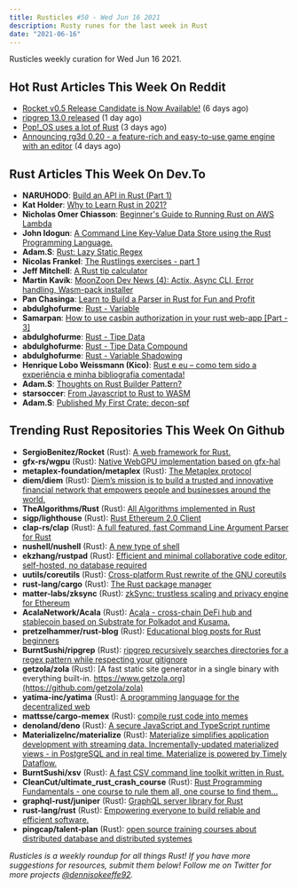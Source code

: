 ```yaml
---
title: Rusticles #50 - Wed Jun 16 2021
description: Rusty runes for the last week in Rust
date: "2021-06-16"
---
```


Rusticles weekly curation for Wed Jun 16 2021.

## Hot Rust Articles This Week On Reddit

- [Rocket v0.5 Release Candidate is Now Available!](https://www.reddit.com/r/rust/comments/nw0poz/rocket_v05_release_candidate_is_now_available/) (6 days ago)
- [ripgrep 13.0 released](https://www.reddit.com/r/rust/comments/nzujak/ripgrep_130_released/) (1 day ago)
- [Pop!_OS uses a lot of Rust](https://www.reddit.com/r/rust/comments/nyd1qw/pop_os_uses_a_lot_of_rust/) (3 days ago)
- [Announcing rg3d 0.20 - a feature-rich and easy-to-use game engine with an editor](https://www.reddit.com/r/rust/comments/nxlz5d/announcing_rg3d_020_a_featurerich_and_easytouse/) (4 days ago)

## Rust Articles This Week On Dev.To

- **NARUHODO**: [Build an API in Rust (Part 1)](https://dev.to/naruhodo/build-an-api-in-rust-part-1-5c43)
- **Kat Holder**: [Why to Learn Rust in 2021?](https://dev.to/katholder/pros-and-cons-of-rust-language-313i)
- **Nicholas Omer Chiasson**: [Beginner's Guide to Running Rust on AWS Lambda](https://dev.to/nicholaschiasson/beginner-s-guide-to-running-rust-on-aws-lambda-277n)
- **John Idogun**: [A Command Line Key-Value Data Store using the Rust Programming Language.](https://dev.to/sirneij/a-command-line-key-value-data-store-using-the-rust-programming-language-33b6)
- **Adam.S**: [Rust: Lazy Static Regex](https://dev.to/basman/rust-lazy-static-regex-3klc)
- **Nicolas Frankel**: [The Rustlings exercises - part 1](https://dev.to/nfrankel/the-rustlings-exercises-part-1-595g)
- **Jeff Mitchell**: [A Rust tip calculator](https://dev.to/sentinel1909/a-rust-tip-calculator-4p5m)
- **Martin Kavík**: [MoonZoon Dev News (4): Actix, Async CLI, Error handling, Wasm-pack installer](https://dev.to/martinkavik/moonzoon-dev-news-4-actix-async-cli-error-handling-wasm-pack-installer-57cp)
- **Pan Chasinga**: [Learn to Build a Parser in Rust for Fun and Profit](https://dev.to/pancy/learn-to-build-a-parser-in-rust-for-fun-and-profit-2id5)
- **abdulghofurme**: [Rust - Variable](https://dev.to/abdulghofurme/rust-variable-242k)
- **Samarpan**: [How to use casbin authorization in your rust web-app [Part - 3]](https://dev.to/smrpn/how-to-use-casbin-authorization-in-your-rust-web-app-part-3-4g2f)
- **abdulghofurme**: [Rust - Tipe Data](https://dev.to/abdulghofurme/rust-tipe-data-bbl)
- **abdulghofurme**: [Rust - Tipe Data Compound](https://dev.to/abdulghofurme/rust-tipe-data-compound-5c01)
- **abdulghofurme**: [Rust - Variable Shadowing](https://dev.to/abdulghofurme/rust-variable-shadowing-2lpj)
- **Henrique Lobo Weissmann (Kico)**: [Rust e eu – como tem sido a experiência e minha bibliografia comentada!](https://dev.to/loboweissmann/rust-e-eu-como-tem-sido-a-experiencia-e-minha-bibliografia-comentada-4f77)
- **Adam.S**: [Thoughts on Rust Builder Pattern?](https://dev.to/basman/thoughts-on-rust-builder-pattern-54c5)
- **starsoccer**: [From Javascript to Rust to WASM](https://dev.to/starsoccer/from-javascript-to-rust-to-wasm-8ci)
- **Adam.S**: [Published My First Crate: decon-spf](https://dev.to/basman/published-my-first-crate-decon-spf-5ehj)

## Trending Rust Repositories This Week On Github

- **SergioBenitez/Rocket** (Rust): [A web framework for Rust.](https://github.com/SergioBenitez/Rocket)
- **gfx-rs/wgpu** (Rust): [Native WebGPU implementation based on gfx-hal](https://github.com/gfx-rs/wgpu)
- **metaplex-foundation/metaplex** (Rust): [The Metaplex protocol](https://github.com/metaplex-foundation/metaplex)
- **diem/diem** (Rust): [Diem’s mission is to build a trusted and innovative financial network that empowers people and businesses around the world.](https://github.com/diem/diem)
- **TheAlgorithms/Rust** (Rust): [All Algorithms implemented in Rust](https://github.com/TheAlgorithms/Rust)
- **sigp/lighthouse** (Rust): [Rust Ethereum 2.0 Client](https://github.com/sigp/lighthouse)
- **clap-rs/clap** (Rust): [A full featured, fast Command Line Argument Parser for Rust](https://github.com/clap-rs/clap)
- **nushell/nushell** (Rust): [A new type of shell](https://github.com/nushell/nushell)
- **ekzhang/rustpad** (Rust): [Efficient and minimal collaborative code editor, self-hosted, no database required](https://github.com/ekzhang/rustpad)
- **uutils/coreutils** (Rust): [Cross-platform Rust rewrite of the GNU coreutils](https://github.com/uutils/coreutils)
- **rust-lang/cargo** (Rust): [The Rust package manager](https://github.com/rust-lang/cargo)
- **matter-labs/zksync** (Rust): [zkSync: trustless scaling and privacy engine for Ethereum](https://github.com/matter-labs/zksync)
- **AcalaNetwork/Acala** (Rust): [Acala - cross-chain DeFi hub and stablecoin based on Substrate for Polkadot and Kusama.](https://github.com/AcalaNetwork/Acala)
- **pretzelhammer/rust-blog** (Rust): [Educational blog posts for Rust beginners](https://github.com/pretzelhammer/rust-blog)
- **BurntSushi/ripgrep** (Rust): [ripgrep recursively searches directories for a regex pattern while respecting your gitignore](https://github.com/BurntSushi/ripgrep)
- **getzola/zola** (Rust): [A fast static site generator in a single binary with everything built-in. https://www.getzola.org](https://github.com/getzola/zola)
- **yatima-inc/yatima** (Rust): [A programming language for the decentralized web](https://github.com/yatima-inc/yatima)
- **mattsse/cargo-memex** (Rust): [compile rust code into memes](https://github.com/mattsse/cargo-memex)
- **denoland/deno** (Rust): [A secure JavaScript and TypeScript runtime](https://github.com/denoland/deno)
- **MaterializeInc/materialize** (Rust): [Materialize simplifies application development with streaming data. Incrementally-updated materialized views - in PostgreSQL and in real time. Materialize is powered by Timely Dataflow.](https://github.com/MaterializeInc/materialize)
- **BurntSushi/xsv** (Rust): [A fast CSV command line toolkit written in Rust.](https://github.com/BurntSushi/xsv)
- **CleanCut/ultimate_rust_crash_course** (Rust): [Rust Programming Fundamentals - one course to rule them all, one course to find them...](https://github.com/CleanCut/ultimate_rust_crash_course)
- **graphql-rust/juniper** (Rust): [GraphQL server library for Rust](https://github.com/graphql-rust/juniper)
- **rust-lang/rust** (Rust): [Empowering everyone to build reliable and efficient software.](https://github.com/rust-lang/rust)
- **pingcap/talent-plan** (Rust): [open source training courses about distributed database and distributed systemes](https://github.com/pingcap/talent-plan)

_Rusticles is a weekly roundup for all things Rust! If you have more suggestions for resources, submit them below! Follow me on Twitter for more projects [@dennisokeeffe92](https://twitter.com/dennisokeeffe92)._
